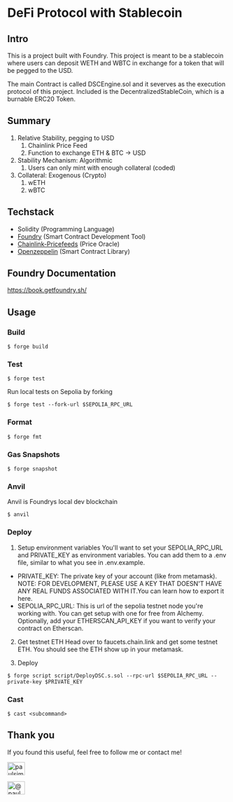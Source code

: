 # DeFi Protocol with Stablecoin
  
## Intro

This is a project built with Foundry.
This project is meant to be a stablecoin where users can deposit WETH and WBTC in exchange for a token that will be pegged to the USD.

The main Contract is called DSCEngine.sol and it severves as the execution protocol of this project. Included is the DecentralizedStableCoin, which is a burnable ERC20 Token.


## Summary

1. Relative Stability, pegging to USD
   1. Chainlink Price Feed
   2. Function to exchange ETH & BTC -> USD
2. Stability Mechanism: Algorithmic
   1. Users can only mint with enough collateral (coded)
3. Collateral: Exogenous (Crypto)
   1. wETH
   2. wBTC
   
## Techstack

- Solidity (Programming Language)
- [Foundry](https://book.getfoundry.sh/) (Smart Contract Development Tool)
- [Chainlink-Pricefeeds](https://docs.chain.link/data-feeds/price-feeds) (Price Oracle)
- [Openzeppelin](https://www.openzeppelin.com/contracts) (Smart Contract Library)

## Foundry Documentation

https://book.getfoundry.sh/

## Usage


### Build

```shell
$ forge build
```

### Test

```shell
$ forge test
```

Run local tests on Sepolia by forking
```shell
$ forge test --fork-url $SEPOLIA_RPC_URL
```

### Format

```shell
$ forge fmt
```

### Gas Snapshots

```shell
$ forge snapshot
```

### Anvil
Anvil is Foundrys local dev blockchain
```shell
$ anvil
```

### Deploy

1. Setup environment variables
You'll want to set your SEPOLIA_RPC_URL and PRIVATE_KEY as environment variables. You can add them to a .env file, similar to what you see in .env.example.

 - PRIVATE_KEY: The private key of your account (like from metamask). NOTE: FOR DEVELOPMENT, PLEASE USE A KEY THAT DOESN'T HAVE ANY REAL FUNDS ASSOCIATED WITH IT.You can learn how to export it here.
 - SEPOLIA_RPC_URL: This is url of the sepolia testnet node you're working with. You can get setup with one for free from Alchemy. Optionally, add your ETHERSCAN_API_KEY if you want to verify your contract on Etherscan.

2. Get testnet ETH
Head over to faucets.chain.link and get some testnet ETH. You should see the ETH show up in your metamask.

3. Deploy

```shell
$ forge script script/DeployDSC.s.sol --rpc-url $SEPOLIA_RPC_URL --private-key $PRIVATE_KEY
```

### Cast

```shell
$ cast <subcommand>
```

## Thank you

If you found this useful, feel free to follow me or contact me!
<p align="left">

<a href="https://linkedin.com/in/paulsimroth" target="blank"><img align="center" src="https://raw.githubusercontent.com/rahuldkjain/github-profile-readme-generator/master/src/images/icons/Social/linked-in-alt.svg" alt="paulsimroth" height="30" width="40" /></a>

<a href="https://medium.com/@paul.simroth" target="blank"><img align="center" src="https://raw.githubusercontent.com/rahuldkjain/github-profile-readme-generator/master/src/images/icons/Social/medium.svg" alt="@paul.simroth" height="30" width="40" /></a>
</p>